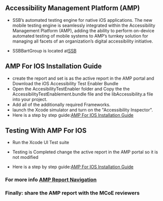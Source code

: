 

## Accessibility Management Platform (AMP)

* SSB’s automated testing engine for native iOS applications. The new mobile testing engine is seamlessly integrated within the Accessibility Management Platform (AMP), adding the ability to perform on-device automated testing of mobile systems to AMP’s turnkey solution for managing all facets of an organization’s digital accessibility initiative.
 
* SSBBartGroup is located at[SSB](https://kaiser.ssbbartgroup.com)

## AMP For IOS Installation Guide
 * create the report and set is as the active report in the AMP portal and Download the iOS Accessibility Test Enabler Bundle
 * Open the AccesibilityTestEnabler folder and Copy the the AccessibilityTestEnablement.bundle file and the libAccessibility.a file into your project.
*  Add all of the additionally required Frameworks. 
* launch the Xcode simulator and turn on the "Accessibility Inspector". 
*  Here is a step by step guide:[AMP For IOS Installation Guide](https://support.ssbbartgroup.com/hc/en-us/articles/206475325-AMP-for-iOS-Installation-Guide)

## Testing With AMP For IOS
* Run the Xcode UI Test suite

*  Testing is Completed change the active report in the AMP portal so it is not modified

*  Here is a step by step guide:[AMP For IOS Installation Guide](https://support.ssbbartgroup.com/hc/en-us/articles/205761419-Testing-with-AMP-for-iOS)

### For more info [AMP Report Navigation](https://support.ssbbartgroup.com/hc/en-us/articles/207167806-AMP-Report-Navigation)

### Finally: share the AMP report with the MCoE reviewers

